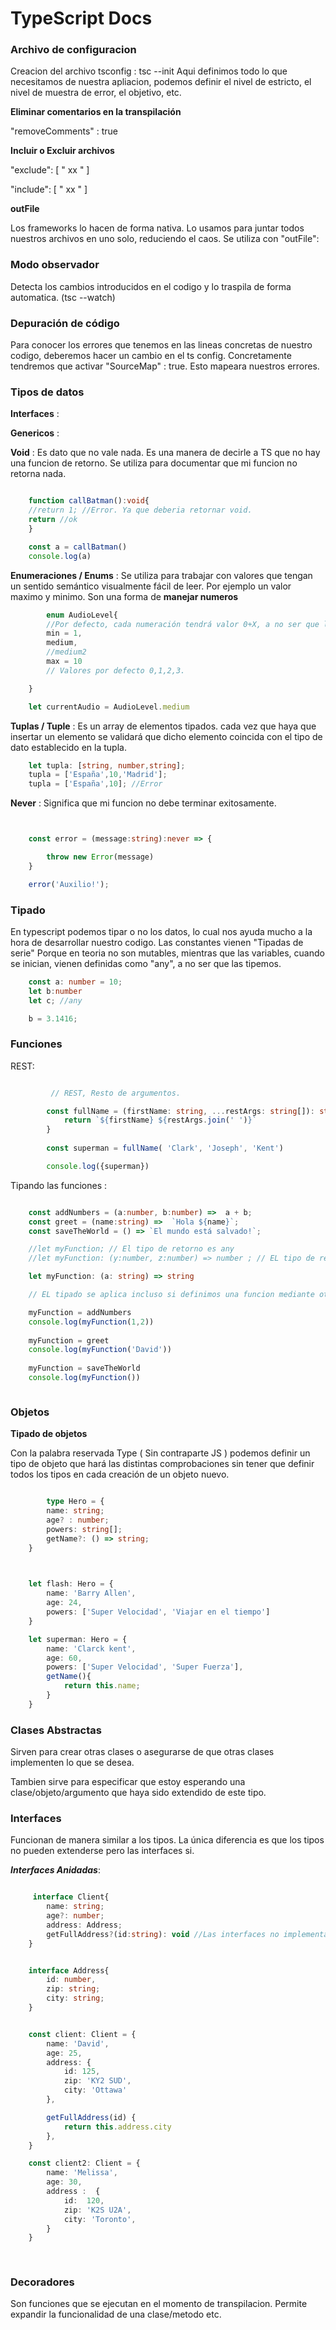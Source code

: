 
# TypeScript Docs

### Archivo de configuracion

Creacion del archivo tsconfig : tsc --init
Aqui definimos todo lo que necesitamos de nuestra apliacion, podemos definir el nivel de estricto, el nivel de muestra de error, el objetivo, etc. 


**Eliminar comentarios en la transpilación**

"removeComments" : true


**Incluir o Excluir archivos**

"exclude": [
    " xx "
]

"include": [
    " xx "
]

**outFile**

Los frameworks lo hacen de forma nativa. Lo usamos para juntar todos nuestros archivos en uno solo, reduciendo el caos. Se utiliza con "outFile": 

### Modo observador 

Detecta los cambios introducidos en el codigo y lo traspila de forma automatica. (tsc --watch)


### Depuración de código

Para conocer los errores que tenemos en las lineas concretas de nuestro codigo, deberemos hacer un cambio en el ts config. Concretamente tendremos que activar "SourceMap" : true. Esto mapeara nuestros errores. 



### Tipos de datos 

**Interfaces** :

**Genericos** :


**Void** : Es dato que no vale nada. Es una manera de decirle a TS que no hay una funcion de retorno. Se utiliza para documentar que mi funcion no retorna nada.

```ts

    function callBatman():void{
    //return 1; //Error. Ya que deberia retornar void.
    return //ok
    }

    const a = callBatman()
    console.log(a)

```

**Enumeraciones / Enums** : Se utiliza para trabajar con valores que tengan un sentido semántico visualmente fácil de leer. Por ejemplo un valor maximo y minimo. Son una forma de **manejar numeros** 

```ts
        enum AudioLevel{
        //Por defecto, cada numeración tendrá valor 0+X, a no ser que lo especifiquemos. 
        min = 1,
        medium,
        //medium2
        max = 10
        // Valores por defecto 0,1,2,3. 

    }   

    let currentAudio = AudioLevel.medium
```




**Tuplas / Tuple** : Es un array de elementos tipados. cada vez que haya que insertar un elemento se validará que dicho elemento coincida con el tipo de dato establecido en la tupla.

```ts
    let tupla: [string, number,string];
    tupla = ['España',10,'Madrid'];
    tupla = ['España',10]; //Error 
```

**Never** : Significa que mi funcion no debe terminar exitosamente.

```ts


    const error = (message:string):never => {

        throw new Error(message)
    }

    error('Auxilio!');

```


### Tipado

En typescript podemos tipar o no los datos, lo cual nos ayuda mucho a la hora de desarrollar nuestro codigo. Las constantes vienen "Tipadas de serie" Porque en teoria no son mutables, mientras que las variables, cuando se inician, vienen definidas como "any", a no ser que las tipemos. 

```ts
    const a: number = 10;
    let b:number
    let c; //any

    b = 3.1416;

```


### Funciones


REST: 

```ts

         // REST, Resto de argumentos. 

        const fullName = (firstName: string, ...restArgs: string[]): string => {
            return `${firstName} ${restArgs.join(' ')}`
        }
    
        const superman = fullName( 'Clark', 'Joseph', 'Kent')

        console.log({superman})

```


Tipando las funciones :

```ts

    const addNumbers = (a:number, b:number) =>  a + b;
    const greet = (name:string) =>  `Hola ${name}`;
    const saveTheWorld = () => `El mundo está salvado!`;

    //let myFunction; // El tipo de retorno es any
    //let myFunction: (y:number, z:number) => number ; // EL tipo de retorno es number

    let myFunction: (a: string) => string 

    // EL tipado se aplica incluso si definimos una funcion mediante otra

    myFunction = addNumbers
    console.log(myFunction(1,2))
   
    myFunction = greet
    console.log(myFunction('David'))
   
    myFunction = saveTheWorld
    console.log(myFunction())



```


### Objetos

**Tipado de objetos** 

Con la palabra reservada Type ( Sin contraparte JS ) podemos definir un tipo de objeto que hará las distintas comprobaciones sin tener que definir todos los tipos en cada creación de un objeto nuevo.

```ts   

        type Hero = {
        name: string;
        age? : number;
        powers: string[];
        getName?: () => string;
    }


     
    let flash: Hero = {
        name: 'Barry Allen',
        age: 24,
        powers: ['Super Velocidad', 'Viajar en el tiempo']
    }

    let superman: Hero = {
        name: 'Clarck kent',
        age: 60,
        powers: ['Super Velocidad', 'Super Fuerza'],
        getName(){
            return this.name;
        }
    }


```

### Clases Abstractas

Sirven para crear otras clases o asegurarse de que otras clases implementen lo que se desea.

Tambien sirve para especificar que estoy esperando una clase/objeto/argumento que haya sido extendido de este tipo. 


### Interfaces 


Funcionan de manera similar a los tipos. La única diferencia es que los tipos no pueden extenderse pero las interfaces si. 


***Interfaces Anidadas***: 


```ts

     interface Client{
        name: string;
        age?: number;
        address: Address;
        getFullAddress?(id:string): void //Las interfaces no implementan metodos, solo los declaran. 
    }


    interface Address{
        id: number,
        zip: string;
        city: string;
    }


    const client: Client = {
        name: 'David',
        age: 25,
        address: {
            id: 125,
            zip: 'KY2 SUD',
            city: 'Ottawa'
        },

        getFullAddress(id) {
            return this.address.city
        },
    }

    const client2: Client = {
        name: 'Melissa',
        age: 30,
        address :  {
            id:  120,
            zip: 'K2S U2A',
            city: 'Toronto',
        }
    }
    
    

```


### Decoradores

Son funciones que se ejecutan en el momento de transpilacion. Permite expandir la funcionalidad de una clase/metodo etc. 

